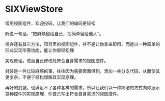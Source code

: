 # SIXViewStore
常用视图组件，欢迎投码，让我们的编码更轻松

<p>听说一句话，“把麻烦留给自己，把简单留给他人”。
<p>或许还有其它方法，项目里的视图组件，并不是让你拿来即用，而是以一种简单的形式实现所需功能，能让你很轻松理</p>
实现原理，进而自己修改处符合自身需求的视图控件。</p>
<p>封装是一件比较麻烦的事，往往因为需要面面俱到，添加一些分支代码，从而使其更复杂，不便于轻松理解其实现原理。</p>
<p>再好的封装，也满足不了各种各样的需求，所以让我们以一种简洁的方式向你展示莫种控件的实现原理，你自己写出符合自身需求的视图控件。</p>
